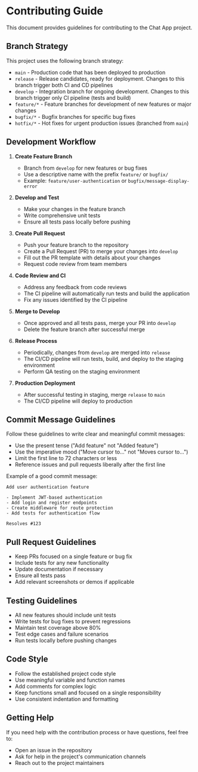 # Contributing Guide

This document provides guidelines for contributing to the Chat App project.

## Branch Strategy

This project uses the following branch strategy:

- `main` - Production code that has been deployed to production
- `release` - Release candidates, ready for deployment. Changes to this branch trigger both CI and CD pipelines
- `develop` - Integration branch for ongoing development. Changes to this branch trigger only CI pipeline (tests and build)
- `feature/*` - Feature branches for development of new features or major changes
- `bugfix/*` - Bugfix branches for specific bug fixes
- `hotfix/*` - Hot fixes for urgent production issues (branched from `main`)

## Development Workflow

1. **Create Feature Branch**
   - Branch from `develop` for new features or bug fixes
   - Use a descriptive name with the prefix `feature/` or `bugfix/`
   - Example: `feature/user-authentication` or `bugfix/message-display-error`

2. **Develop and Test**
   - Make your changes in the feature branch
   - Write comprehensive unit tests
   - Ensure all tests pass locally before pushing

3. **Create Pull Request**
   - Push your feature branch to the repository
   - Create a Pull Request (PR) to merge your changes into `develop`
   - Fill out the PR template with details about your changes
   - Request code review from team members

4. **Code Review and CI**
   - Address any feedback from code reviews
   - The CI pipeline will automatically run tests and build the application
   - Fix any issues identified by the CI pipeline

5. **Merge to Develop**
   - Once approved and all tests pass, merge your PR into `develop`
   - Delete the feature branch after successful merge

6. **Release Process**
   - Periodically, changes from `develop` are merged into `release`
   - The CI/CD pipeline will run tests, build, and deploy to the staging environment
   - Perform QA testing on the staging environment

7. **Production Deployment**
   - After successful testing in staging, merge `release` to `main`
   - The CI/CD pipeline will deploy to production

## Commit Message Guidelines

Follow these guidelines to write clear and meaningful commit messages:

- Use the present tense ("Add feature" not "Added feature")
- Use the imperative mood ("Move cursor to..." not "Moves cursor to...")
- Limit the first line to 72 characters or less
- Reference issues and pull requests liberally after the first line

Example of a good commit message:
```
Add user authentication feature

- Implement JWT-based authentication
- Add login and register endpoints
- Create middleware for route protection
- Add tests for authentication flow

Resolves #123
```

## Pull Request Guidelines

- Keep PRs focused on a single feature or bug fix
- Include tests for any new functionality
- Update documentation if necessary
- Ensure all tests pass
- Add relevant screenshots or demos if applicable

## Testing Guidelines

- All new features should include unit tests
- Write tests for bug fixes to prevent regressions
- Maintain test coverage above 80%
- Test edge cases and failure scenarios
- Run tests locally before pushing changes

## Code Style

- Follow the established project code style
- Use meaningful variable and function names
- Add comments for complex logic
- Keep functions small and focused on a single responsibility
- Use consistent indentation and formatting

## Getting Help

If you need help with the contribution process or have questions, feel free to:

- Open an issue in the repository
- Ask for help in the project's communication channels
- Reach out to the project maintainers
